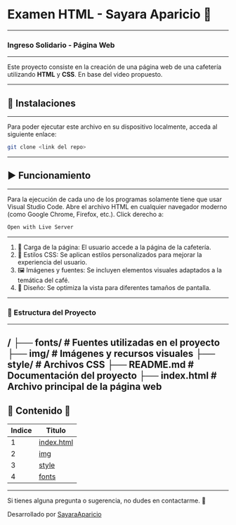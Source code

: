 # Examen HTML - Sayara Aparicio 📌
---
### Ingreso Solidario - Página Web
---

Este proyecto consiste en la creación de una página web de una cafetería utilizando **HTML** y **CSS**.
En base del video propuesto.

---
## 🔩 Instalaciones 
---
Para poder ejecutar este archivo en su dispositivo localmente, acceda al siguiente enlace: 

```sh
git clone <link del repo>
```
---
## ▶️ Funcionamiento
---
Para la ejecución de cada uno de los programas solamente tiene que usar Visual Studio Code. Abre el archivo HTML en cualquier navegador moderno (como Google Chrome, Firefox, etc.). Click derecho a:

```sh
Open with Live Server
```

---
1. 🏁 Carga de la página: El usuario accede a la página de la cafetería.
2. 🎨 Estilos CSS: Se aplican estilos personalizados para mejorar la experiencia del usuario.
3. 🖼️ Imágenes y fuentes: Se incluyen elementos visuales adaptados a la temática del café.
4. 📄 Diseño: Se optimiza la vista para diferentes tamaños de pantalla.

---
### 📁 Estructura del Proyecto
---
/
├── fonts/           # Fuentes utilizadas en el proyecto
├── img/             # Imágenes y recursos visuales
├── style/           # Archivos CSS
├── README.md        # Documentación del proyecto
├── index.html       # Archivo principal de la página web
---
📌 Contenido 📖
---
| Indice | Titulo  |
|--|--|
| 1 | [index.html](index.html) |
| 2 | [img](img) |
| 3 | [style](style) |
| 4 | [fonts](fonts) |

---
Si tienes alguna pregunta o sugerencia, no dudes en contactarme. 🚀

Desarrollado por [SayaraAparicio](https://github.com/SayaraAparicio/)

